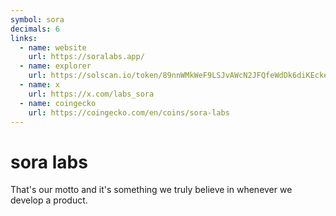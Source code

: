 ```yaml
---
symbol: sora
decimals: 6
links:
  - name: website
    url: https://soralabs.app/
  - name: explorer
    url: https://solscan.io/token/89nnWMkWeF9LSJvAWcN2JFQfeWdDk6diKEckeToEU1hE
  - name: x
    url: https://x.com/labs_sora
  - name: coingecko
    url: https://coingecko.com/en/coins/sora-labs
---
```


# sora labs

That's our motto and it's something we truly believe in whenever we develop a product.
